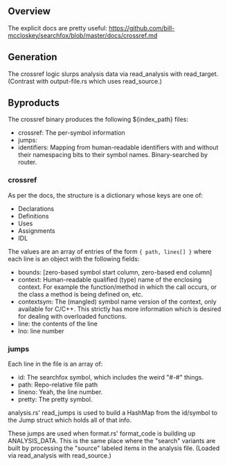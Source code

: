 
## Overview ##
The explicit docs are pretty useful:
https://github.com/bill-mccloskey/searchfox/blob/master/docs/crossref.md

## Generation ##

The crossref logic slurps analysis data via read_analysis with read_target.
(Contrast with output-file.rs which uses read_source.)

## Byproducts ##

The crossref binary produces the following ${index_path} files:
* crossref: The per-symbol information
* jumps:
* identifiers: Mapping from human-readable identifiers with and without their
  namespacing bits to their symbol names.  Binary-searched by router.

### crossref ###

As per the docs, the structure is a dictionary whose keys are one of:
* Declarations
* Definitions
* Uses
* Assignments
* IDL

The values are an array of entries of the form `{ path, lines[] }` where each
line is an object with the following fields:
* bounds: [zero-based symbol start column, zero-based end column]
* context: Human-readable qualified (type) name of the enclosing context.  For
  example the function/method in which the call occurs, or the class a method
  is being defined on, etc.
* contextsym: The (mangled) symbol name version of the context, only available
  for C/C++.  This strictly has more information which is desired for dealing
  with overloaded functions.
* line: the contents of the line
* lno: line number

### jumps ###
Each line in the file is an array of:
* id: The searchfox symbol, which includes the weird "#-#" things.
* path: Repo-relative file path
* lineno: Yeah, the line number.
* pretty: The pretty symbol.

analysis.rs' read_jumps is used to build a HashMap from the id/symbol to the
Jump struct which holds all of that info.

These jumps are used when format.rs' format_code is building up ANALYSIS_DATA.
This is the same place where the "search" variants are built by processing the
"source" labeled items in the analysis file.  (Loaded via read_analysis with
read_source.)
